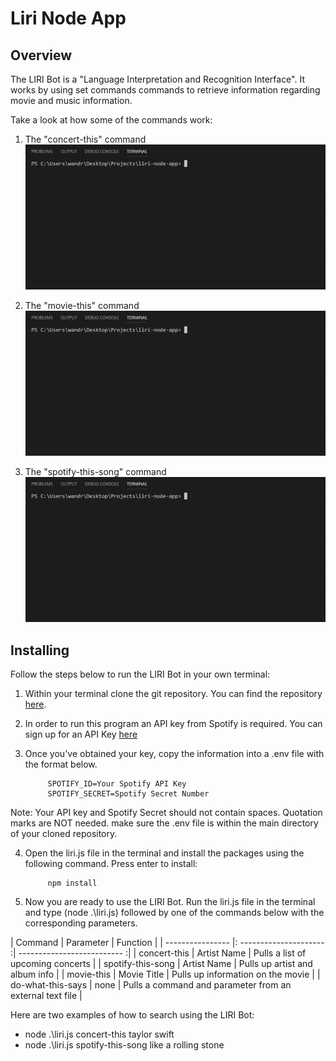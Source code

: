 # Liri Node App


## Overview

The LIRI Bot is a "Language Interpretation and Recognition Interface". It works by using set commands commands to retrieve information regarding movie and music information. 

Take a look at how some of the commands work:

1. The "concert-this" command
![photo](images/concert-this.gif)

2. The "movie-this" command
![photo](images/movie-this.gif)

3. The "spotify-this-song" command
![photo](images/spotify-this-song.gif)

## Installing 

Follow the steps below to run the LIRI Bot in your own terminal:

1. Within your terminal clone the git repository. You can find the repository [here](https://github.com/wandrew8/liri-node-app).

2. In order to run this program an API key from Spotify is required. You can sign up for an API Key [here](https://developer.spotify.com/dashboard/login)

3. Once you've obtained your key, copy the information into a .env file with the format below. 

            SPOTIFY_ID=Your Spotify API Key 
            SPOTIFY_SECRET=Spotify Secret Number

 Note: Your API key and Spotify Secret should not contain spaces. Quotation marks are NOT needed. make sure the .env file is within the main directory of your cloned repository. 

4. Open the liri.js file in the terminal and install the packages using the following command. Press enter to install:

            npm install

5. Now you are ready to use the LIRI Bot. Run the liri.js file in the terminal and type (node .\liri.js) followed by one of the commands below with the corresponding parameters.

| Command | Parameter | Function |
| ---------------- |: --------------------- :| -------------------------- :|
| concert-this | Artist Name | Pulls a list of upcoming concerts |
| spotify-this-song | Artist Name | Pulls up artist and album info |
| movie-this | Movie Title | Pulls up information on the movie |
| do-what-this-says | none | Pulls a command and parameter from an external text file |

Here are two examples of how to search using the LIRI Bot:
 - node .\liri.js concert-this taylor swift
 - node .\liri.js spotify-this-song like a rolling stone





